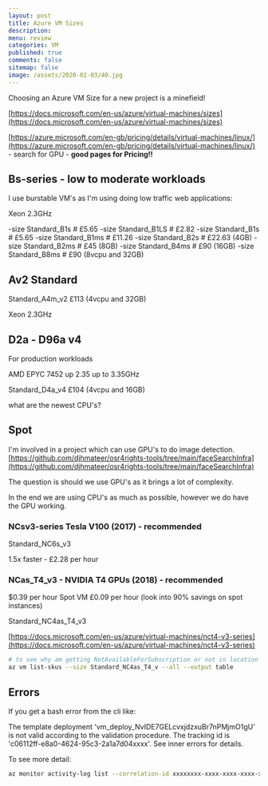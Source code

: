 ```yaml
---
layout: post
title: Azure VM Sizes
description: 
menu: review
categories: VM 
published: true 
comments: false     
sitemap: false
image: /assets/2020-02-03/40.jpg
---
```



<!-- [![Bitcoin logo](/assets/2021-02-19/bitcoin.svg "Bitcoin"){:width="500px"}](/assets/2021-02-19/bitcoin.svg) -->

Choosing an Azure VM Size for a new project is a minefield!

[https://docs.microsoft.com/en-us/azure/virtual-machines/sizes](https://docs.microsoft.com/en-us/azure/virtual-machines/sizes)

[https://azure.microsoft.com/en-gb/pricing/details/virtual-machines/linux/](https://azure.microsoft.com/en-gb/pricing/details/virtual-machines/linux/) - search for GPU  - **good pages for Pricing!!**

## Bs-series - low to moderate workloads
I use burstable VM's as I'm using doing low traffic web applications:

Xeon 2.3GHz

-size Standard_B1s # £5.65
-size Standard_B1LS  # £2.82
-size Standard_B1s # £5.65
-size Standard_B1ms # £11.26
-size Standard_B2s # £22.63 (4GB)
-size Standard_B2ms # £45 (8GB)
-size Standard_B4ms # £90 (16GB)
-size Standard_B8ms # £90 (8vcpu and 32GB)


## Av2 Standard
Standard_A4m_v2 £113 (4vcpu and 32GB)

Xeon 2.3GHz

## D2a - D96a v4

For production workloads

AMD EPYC 7452 up 2.35 up to 3.35GHz

Standard_D4a_v4 £104 (4vcpu and 16GB)

what are the newest CPU's?

## Spot






I'm involved in a project which can use GPU's to do image detection. [https://github.com/djhmateer/osr4rights-tools/tree/main/faceSearchInfra](https://github.com/djhmateer/osr4rights-tools/tree/main/faceSearchInfra)

The question is should we use GPU's as it brings a lot of complexity.

In the end we are using CPU's as much as possible, however we do have the GPU working.



### NCsv3-series Tesla V100 (2017) - recommended

Standard_NC6s_v3

1.5x faster - £2.28 per hour

### NCas_T4_v3 - NVIDIA T4 GPUs (2018) - recommended

$0.39 per hour
Spot VM £0.09 per hour (look into 90% savings on spot instances)

Standard_NC4as_T4_v3

[https://docs.microsoft.com/en-us/azure/virtual-machines/nct4-v3-series](https://docs.microsoft.com/en-us/azure/virtual-machines/nct4-v3-series)

```bash
# to see why am getting NotAvailableForSubscription or not in location
az vm list-skus --size Standard_NC4as_T4_v --all --output table
```
## Errors

If you get a bash error from the cli like:

The template deployment 'vm_deploy_NvIDE7GELcvxjdzxuBr7nPMjmO1gU' is not valid according to the validation procedure. The tracking id is 'c06112ff-e8a0-4624-95c3-2a1a7d04xxxx'. See inner errors for details.

To see more detail:

```bash
az monitor activity-log list --correlation-id xxxxxxxx-xxxx-xxxx-xxxx-xxxxxxxxxxxx
```





